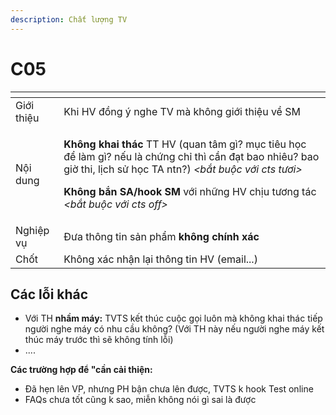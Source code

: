 ```yaml
---
description: Chất lượng TV
---
```


# C05

<table>
  <thead>
    <tr>
      <th style="text-align:left"></th>
      <th style="text-align:left"></th>
    </tr>
  </thead>
  <tbody>
    <tr>
      <td style="text-align:left">Gi&#x1EDB;i thi&#x1EC7;u</td>
      <td style="text-align:left">Khi HV &#x111;&#x1ED3;ng &#xFD; nghe TV m&#xE0; kh&#xF4;ng gi&#x1EDB;i
        thi&#x1EC7;u v&#x1EC1; SM</td>
    </tr>
    <tr>
      <td style="text-align:left">N&#x1ED9;i dung</td>
      <td style="text-align:left">
        <p><b>Kh&#xF4;ng khai th&#xE1;c </b>TT HV (quan t&#xE2;m g&#xEC;? m&#x1EE5;c
          ti&#xEA;u h&#x1ECD;c &#x111;&#x1EC3; l&#xE0;m g&#xEC;? n&#x1EBF;u l&#xE0;
          ch&#x1EE9;ng ch&#x1EC9; th&#xEC; c&#x1EA7;n &#x111;&#x1EA1;t bao nhi&#xEA;u?
          bao gi&#x1EDD; thi, l&#x1ECB;ch s&#x1EED; h&#x1ECD;c TA ntn?)<em> &lt;b&#x1EAF;t bu&#x1ED9;c v&#x1EDB;i cts t&#x1B0;&#x1A1;i&gt;</em>
        </p>
        <p><b>Kh&#xF4;ng b&#x1EAF;n SA/hook SM </b>v&#x1EDB;i nh&#x1EEF;ng HV ch&#x1ECB;u
          t&#x1B0;&#x1A1;ng t&#xE1;c <em>&lt;b&#x1EAF;t bu&#x1ED9;c v&#x1EDB;i cts off&gt;</em>
        </p>
      </td>
    </tr>
    <tr>
      <td style="text-align:left">Nghi&#x1EC7;p v&#x1EE5;</td>
      <td style="text-align:left">&#x110;&#x1B0;a th&#xF4;ng tin s&#x1EA3;n ph&#x1EA9;m <b>kh&#xF4;ng ch&#xED;nh x&#xE1;c</b>
      </td>
    </tr>
    <tr>
      <td style="text-align:left">Ch&#x1ED1;t</td>
      <td style="text-align:left">Kh&#xF4;ng x&#xE1;c nh&#x1EAD;n l&#x1EA1;i th&#xF4;ng tin HV (email...)</td>
    </tr>
  </tbody>
</table>

## Các lỗi khác

* Với TH **nhầm máy:** TVTS kết thúc cuộc gọi luôn mà không khai thác tiếp người nghe máy có nhu cầu không? \(Với TH này nếu người nghe máy kết thúc máy trước thì sẽ không tính lỗi\)
* ....

**Các trường hợp để "cần cải thiện:**

* Đã hẹn lên VP, nhưng PH bận chưa lên được, TVTS k hook Test online
* FAQs chưa tốt cũng k sao, miễn không nói gì sai là được

